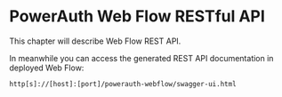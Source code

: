 # PowerAuth Web Flow RESTful API

This chapter will describe Web Flow REST API.

In meanwhile you can access the generated REST API documentation in deployed Web Flow:

```
http[s]://[host]:[port]/powerauth-webflow/swagger-ui.html
```

